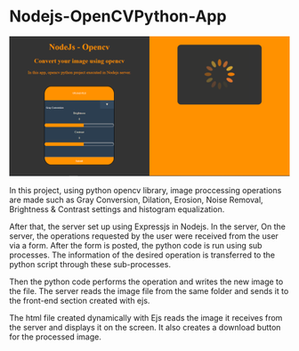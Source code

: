 # Nodejs-OpenCVPython-App

<p align="center">
  <img src="app-screenShot.png" alt="Recipe Card"/>
</p>

In this project, using python opencv library, image proccessing operations are made such as Gray Conversion, Dilation, Erosion, 
Noise Removal, Brightness & Contrast settings and histogram equalization.

After that, the server set up using Expressjs in Nodejs. In the server, On the server, the operations requested by the 
user were received from the user via a form. After the form is posted, the python code is run using sub processes. 
The information of the desired operation is transferred to the python script through these sub-processes.

Then the python code performs the operation and writes the new image to the file. The server reads the image 
file from the same folder and sends it to the front-end section created with ejs.

The html file created dynamically with Ejs reads the image it receives from the server and displays it 
on the screen. It also creates a download button for the processed image.   
